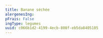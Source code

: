 ```yaml
---
title: Banane séchée
alergenesIng:
pFrais: False
ingType: legumes
uuid: c066b1d2-4199-4ecb-808f-eb5da8405105
---
```


